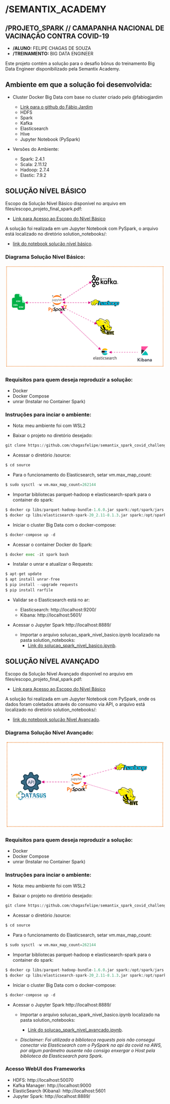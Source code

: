 # **/SEMANTIX_ACADEMY**
## **/PROJETO_SPARK // CAMAPANHA NACIONAL DE VACINAÇÃO CONTRA COVID-19**
 - **/ALUNO:** FELIPE CHAGAS DE SOUZA
 - **/TREINAMENTO:** BIG DATA ENGINEER 

Este projeto contém a solução para o desafio bônus do treinamento Big Data Engineer disponibilizado pela Semantix Academy.

## **Ambiente em que a solução foi desenvolvida:**
- Cluster Docker Big Data com base no cluster criado pelo @fabiogjardim
  + [Link para o github do Fábio Jardim](https://github.com/fabiogjardim/bigdata_docker)
  + HDFS
  + Spark
  + Kafka
  + Elasticsearch
  + Hive
  + Jupyter Notebook (PySpark)

- Versões do Ambiente:
  + Spark: 2.4.1
  + Scala: 2.11.12
  + Hadoop: 2.7.4
  + Elastic: 7.9.2

## **SOLUÇÃO NÍVEL BÁSICO**

Escopo da Solução Nível Básico disponível no arquivo em files/escopo_projeto_final_spark.pdf:
- [Link para Acesso ao Escopo do Nível Básico](https://github.com/chagasfelipe/semantix_spark_covid_challenge/blob/main/files/escopo_projeto_final_spark.pdf)

A solução foi realizada em um Jupyter Notebook com PySpark, o arquivo está localizado no diretório solution_notebooks/:
+ [link do notebook solução nível básico](https://github.com/chagasfelipe/semantix_spark_covid_challenge/blob/main/solution_notebooks/solucao_spark_nivel_basico.ipynb).

### **Diagrama Solução Nível Básico:**
![](https://raw.githubusercontent.com/chagasfelipe/semantix_spark_covid_challenge/main/img/diagrama_nivel_basico.png)
### **Requisitos para quem deseja reproduzir a solução:**
- Docker 
- Docker Compose
- unrar (Instalar no Container Spark)

### **Instruções para inciar o ambiente:**
+ Nota: meu ambiente foi com WSL2
- Baixar o projeto no diretório desejado:
```python
git clone https://github.com/chagasfelipe/semantix_spark_covid_challenge.git
```
- Acessar o diretório /source:
```python
$ cd source
```
- Para o funcionamento do Elasticsearch, setar vm.max_map_count:
```python
$ sudo sysctl -w vm.max_map_count=262144
```
- Importar bibliotecas parquet-hadoop e elasticsearch-spark para o container do spark:
```python
$ docker cp libs/parquet-hadoop-bundle-1.6.0.jar spark:/opt/spark/jars
$ docker cp libs/elasticsearch-spark-20_2.11-8.1.3.jar spark:/opt/spark/jars
```
- Iniciar o cluster Big Data com o docker-compose:
```python
$ docker-compose up -d
```

- Acessar o container Docker do Spark:
```python
$ docker exec -it spark bash
```

- Instalar o unrar e atualizar o Requests:
```python
$ apt-get update
$ apt install unrar-free
$ pip install --upgrade requests
$ pip install rarfile
```

- Validar se o Elasticsearch está no ar:
  + Elasticsearch: http://localhost:9200/
  + Kibana: http://localhost:5601/

- Acessar o Jupyter Spark http://localhost:8889/
  + Importar o arquivo solucao_spark_nivel_basico.ipynb localizado na pasta solution_notebooks:
    + [Link do solucao_spark_nivel_basico.ipynb](https://github.com/chagasfelipe/semantix_spark_covid_challenge/blob/main/solution_notebooks/solucao_spark_nivel_basico.ipynb).

## **SOLUÇÃO NÍVEL AVANÇADO**

Escopo da Solução Nível Avançado disponível no arquivo em files/escopo_projeto_final_spark.pdf:
- [Link para Acesso ao Escopo do Nível Básico](https://github.com/chagasfelipe/semantix_spark_covid_challenge/blob/main/files/escopo_projeto_final_spark.pdf)

A solução foi realizada em um Jupyter Notebook com PySpark, onde os dados foram coletados através do consumo via API, o arquivo está localizado no diretório solution_notebooks/:
+ [link do notebook solução Nível Avançado](https://github.com/chagasfelipe/semantix_spark_covid_challenge/blob/main/solution_notebooks/solucao_spark_nivel_avancado.ipynb).

### **Diagrama Solução Nível Avançado:**
![](https://raw.githubusercontent.com/chagasfelipe/semantix_spark_covid_challenge/main/img/diagrama_nivel_avancado.png)

### **Requisitos para quem deseja reproduzir a solução:**
- Docker 
- Docker Compose
- unrar (Instalar no Container Spark)

### **Instruções para inciar o ambiente:**
+ Nota: meu ambiente foi com WSL2
- Baixar o projeto no diretório desejado:
```python
git clone https://github.com/chagasfelipe/semantix_spark_covid_challenge.git
```
- Acessar o diretório /source:
```python
$ cd source
```
- Para o funcionamento do Elasticsearch, setar vm.max_map_count:
```python
$ sudo sysctl -w vm.max_map_count=262144
```
- Importar bibliotecas parquet-hadoop e elasticsearch-spark para o container do spark:
```python
$ docker cp libs/parquet-hadoop-bundle-1.6.0.jar spark:/opt/spark/jars
$ docker cp libs/elasticsearch-spark-20_2.11-8.1.3.jar spark:/opt/spark/jars
```
- Iniciar o cluster Big Data com o docker-compose:
```python
$ docker-compose up -d
```

- Acessar o Jupyter Spark http://localhost:8889/
  + Importar o arquivo solucao_spark_nivel_basico.ipynb localizado na pasta solution_notebooks:
    + [Link do solucao_spark_nivel_avancado.ipynb](https://github.com/chagasfelipe/semantix_spark_covid_challenge/blob/main/solution_notebooks/solucao_spark_nivel_avancado.ipynb).


  + *Disclaimer: Foi utilizada a biblioteca requests pois não consegui conectar via Elasticsearch com o PySpark na api da covid na AWS, por algum parâmetro ausente não consigo enxergar o Host pela biblioteca da Elasticsearch para Spark.*


### **Acesso WebUI dos Frameworks**
- HDFS:  http://localhost:50070
- Kafka Manager: http://localhost:9000
- ElasticSearch (Kibana): http://localhost:5601
- Jupyter Spark: http://localhost:8889/
